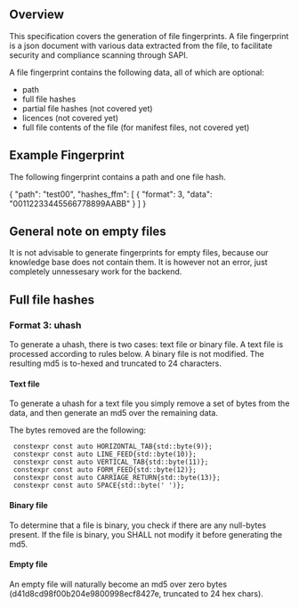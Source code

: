 ## Overview

This specification covers the generation of file fingerprints. A file fingerprint is a json document with various data extracted from the file, to facilitate security and compliance scanning through SAPI.

A file fingerprint contains the following data, all of which are optional:
* path
* full file hashes
* partial file hashes (not covered yet)
* licences (not covered yet)
* full file contents of the file (for manifest files, not covered yet)

## Example Fingerprint 

The following fingerprint contains a path and one file hash.

{
  "path": "test00",
  "hashes_ffm": [
    {
      "format": 3,
      "data": "00112233445566778899AABB"
    }
  ]
}

## General note on empty files

It is not advisable to generate fingerprints for empty files, because our knowledge base does not contain them.
It is however not an error, just completely unnessesary work for the backend.

## Full file hashes

### Format 3: uhash

To generate a uhash, there is two cases: text file or binary file.
A text file is processed according to rules below. A binary file is not modified.
The resulting md5 is to-hexed and truncated to 24 characters.

#### Text file
To generate a uhash for a text file you simply remove a set of bytes from the data, and then generate an md5 over the remaining data.

The bytes removed are the following:

```
 constexpr const auto HORIZONTAL_TAB{std::byte(9)};
 constexpr const auto LINE_FEED{std::byte(10)};
 constexpr const auto VERTICAL_TAB{std::byte(11)};
 constexpr const auto FORM_FEED{std::byte(12)};
 constexpr const auto CARRIAGE_RETURN{std::byte(13)};
 constexpr const auto SPACE{std::byte(' ')};
 ```

#### Binary file
To determine that a file is binary, you check if there are any null-bytes present.
If the file is binary, you SHALL not modify it before generating the md5.

#### Empty file
An empty file will naturally become an md5 over zero bytes (d41d8cd98f00b204e9800998ecf8427e, truncated to 24 hex chars).


